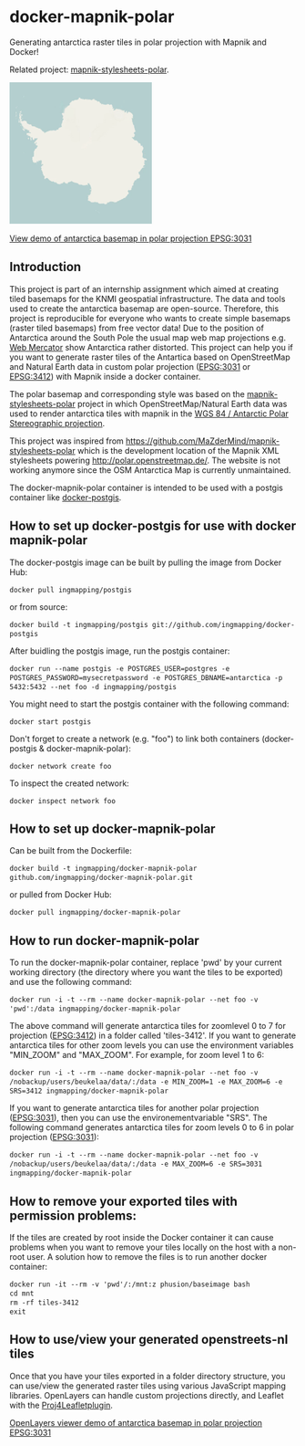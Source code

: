 
# docker-mapnik-polar
Generating antarctica raster tiles in polar projection with Mapnik and Docker!

Related project: [mapnik-stylesheets-polar](https://github.com/ingmapping/mapnik-stylesheets-polar/).

<img src="https://github.com/ingmapping/mapnik-stylesheets-polar/blob/master/demo.gif" width="250">

[View demo of antarctica basemap in polar projection EPSG:3031](https://tileserver.ingmapping.com/osm_antarctica/index.html)

## Introduction  

This project is part of an internship assignment which aimed at creating tiled basemaps for the KNMI geospatial infrastructure. The data and tools used to create the antarctica basemap are open-source. Therefore, this project is reproducible for everyone who wants to create simple basemaps (raster tiled basemaps) from free vector data! Due to the position of Antarctica around the South Pole the usual map web map projections e.g. [Web Mercator](https://epsg.io/3857) show Antarctica rather distorted. This project can help you if you want to generate raster tiles of the Antartica based on OpenStreetMap and Natural Earth data in custom polar projection ([EPSG:3031](https://epsg.io/3031) or [EPSG:3412](https://epsg.io/3412)) with Mapnik inside a docker container. 

The polar basemap and corresponding style was based on the [mapnik-stylesheets-polar](https://github.com/ingmapping/openstreets-nl-tilemill/) project in which OpenStreetMap/Natural Earth data was used to render antarctica tiles with mapnik in the [WGS 84 / Antarctic Polar Stereographic projection](https://epsg.io/3031).

This project was inspired from https://github.com/MaZderMind/mapnik-stylesheets-polar which is the development location of the Mapnik XML stylesheets powering http://polar.openstreetmap.de/. The website is not working anymore since the OSM Antarctica Map is currently unmaintained. 

The docker-mapnik-polar container is intended to be used with a postgis container like [docker-postgis](https://github.com/ingmapping/docker-postgis).

## How to set up docker-postgis for use with docker mapnik-polar

The docker-postgis image can be built by pulling the image from Docker Hub:

```
docker pull ingmapping/postgis
```
or from source:

```
docker build -t ingmapping/postgis git://github.com/ingmapping/docker-postgis
```

After buidling the postgis image, run the postgis container:

```
docker run --name postgis -e POSTGRES_USER=postgres -e POSTGRES_PASSWORD=mysecretpassword -e POSTGRES_DBNAME=antarctica -p 5432:5432 --net foo -d ingmapping/postgis
```
You might need to start the postgis container with the following command:

```
docker start postgis
```

Don't forget to create a network (e.g. "foo") to link both containers (docker-postgis & docker-mapnik-polar):

```
docker network create foo
```

To inspect the created network:

```
docker inspect network foo
```

## How to set up docker-mapnik-polar

Can be built from the Dockerfile:

```
docker build -t ingmapping/docker-mapnik-polar github.com/ingmapping/docker-mapnik-polar.git
```

or pulled from Docker Hub:

```
docker pull ingmapping/docker-mapnik-polar
```

## How to run docker-mapnik-polar

To run the docker-mapnik-polar container, replace 'pwd' by your current working directory (the directory where you want the tiles to be exported) and use the following command:

```
docker run -i -t --rm --name docker-mapnik-polar --net foo -v 'pwd':/data ingmapping/docker-mapnik-polar
```

The above command will generate antarctica tiles for zoomlevel 0 to 7 for projection ([EPSG:3412](https://epsg.io/3412)) in a folder called 'tiles-3412'. If you want to generate antarctica tiles for other zoom levels you can use the environment variables "MIN_ZOOM" and "MAX_ZOOM". For example, for zoom level 1 to 6:

```
docker run -i -t --rm --name docker-mapnik-polar --net foo -v /nobackup/users/beukelaa/data/:/data -e MIN_ZOOM=1 -e MAX_ZOOM=6 -e SRS=3412 ingmapping/docker-mapnik-polar
```
If you want to generate antarctica tiles for another polar projection ([EPSG:3031](https://epsg.io/3031)), then you can use the environementvariable "SRS". The following command generates antarctica tiles for zoom levels 0 to 6 in polar projection ([EPSG:3031](https://epsg.io/3031)):

```
docker run -i -t --rm --name docker-mapnik-polar --net foo -v /nobackup/users/beukelaa/data/:/data -e MAX_ZOOM=6 -e SRS=3031 ingmapping/docker-mapnik-polar
```

## How to remove your exported tiles with permission problems: 

If the tiles are created by root inside the Docker container it can cause problems when you want to remove your tiles locally on the host with a non-root user. A solution how to remove the files is to run another docker container:

```
docker run -it --rm -v 'pwd'/:/mnt:z phusion/baseimage bash 
cd mnt 
rm -rf tiles-3412
exit
```

## How to use/view your generated openstreets-nl tiles

Once that you have your tiles exported in a folder directory structure, you can use/view the generated raster tiles using various JavaScript mapping libraries. OpenLayers can handle custom projections directly, and Leaflet with the [Proj4Leafletplugin](https://kartena.github.io/Proj4Leaflet/). 

[OpenLayers viewer demo of antarctica basemap in polar projection EPSG:3031](https://tileserver.ingmapping.com/osm_antarctica/index.html)
